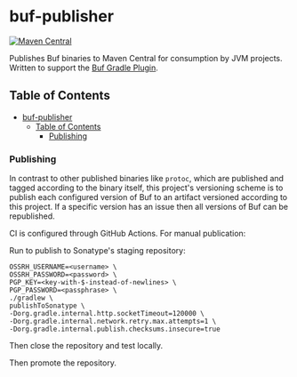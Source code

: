 # buf-publisher

[![Maven Central](https://img.shields.io/badge/dynamic/xml?color=orange&label=maven-central&prefix=v&query=%2F%2Fmetadata%2Fversioning%2Flatest&url=https%3A%2F%2Frepo1.maven.org%2Fmaven2%2Fcom%2Fparmet%2Fbuf%2Fbuf%2Fmaven-metadata.xml)](https://search.maven.org/artifact/com.parmet.buf/buf)

Publishes Buf binaries to Maven Central for consumption by JVM projects. Written to support the [Buf Gradle Plugin](https://github.com/andrewparmet/buf-gradle-plugin).

## Table of Contents

<!--ts-->
* [buf-publisher](#buf-publisher)
   * [Table of Contents](#table-of-contents)
      * [Publishing](#publishing)

<!-- Created by https://github.com/ekalinin/github-markdown-toc -->
<!-- Added by: andrewparmet, at: Mon Oct 10 19:55:20 EDT 2022 -->

<!--te-->
<!-- Regenerate with `./gh-md-toc --insert README.md` -->

### Publishing

In contrast to other published binaries like `protoc`, which are published and tagged according to the binary itself, this project's versioning scheme is to publish each configured version of Buf to an artifact versioned according to this project. If a specific version has an issue then all versions of Buf can be republished.

CI is configured through GitHub Actions. For manual publication:

Run to publish to Sonatype's staging repository:
```
OSSRH_USERNAME=<username> \
OSSRH_PASSWORD=<password> \
PGP_KEY=<key-with-$-instead-of-newlines> \
PGP_PASSWORD=<passphrase> \
./gradlew \
publishToSonatype \
-Dorg.gradle.internal.http.socketTimeout=120000 \
-Dorg.gradle.internal.network.retry.max.attempts=1 \
-Dorg.gradle.internal.publish.checksums.insecure=true
```

Then close the repository and test locally.

Then promote the repository.
